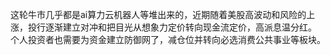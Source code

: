 这轮牛市几乎都是ai算力云机器人等堆出来的，近期随着美股高波动和风险的上涨，投行逐渐建立对冲和把目光从想象力定价转向现金流定价，高派息温分红。
个人投资者也需要为资金建立防御网了，减仓位并转向必选消费公共事业等板块。

